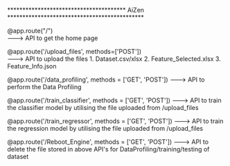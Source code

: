 *************************************** AiZen *********************************************

@app.route("/")                                  
			---> API to get the home page 

@app.route('/upload_files', methods=['POST'])    
			---> API to upload the files
					1. Dataset.csv/xlsx
					2. Feature_Selected.xlsx
					3. Feature_Info.json

@app.route('/data_profiling', methods = ['GET', 'POST'])
			---> API to perform the Data Profiling

@app.route('/train_classifier', methods = ['GET', 'POST'])
			---> API to train the classifier model by utilising the file uploaded from /upload_files

@app.route('/train_regressor', methods = ['GET', 'POST'])
			---> API to train the regression model by utilising the file uploaded from /upload_files

@app.route('/Reboot_Engine', methods = ['GET', 'POST'])
			---> API to delete the file stored in above API's for DataProfiling/training/testing of dataset

